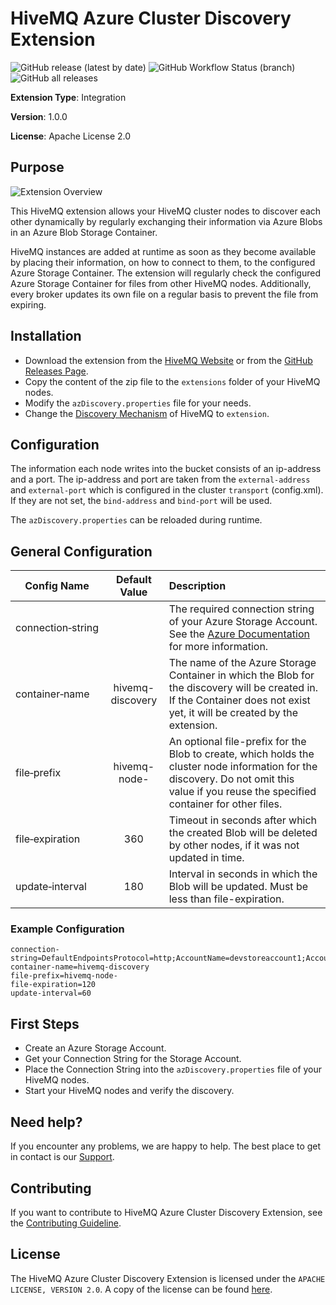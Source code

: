 
# HiveMQ Azure Cluster Discovery Extension
![GitHub release (latest by date)](https://img.shields.io/github/v/release/hivemq/hivemq-azure-cluster-discovery-extension?style=for-the-badge)
![GitHub Workflow Status (branch)](https://img.shields.io/github/workflow/status/hivemq/hivemq-azure-cluster-discovery-extension/Gradle%20Check/master?style=for-the-badge)
![GitHub all releases](https://img.shields.io/github/downloads/hivemq/hivemq-azure-cluster-discovery-extension/total?style=for-the-badge)


**Extension Type**: Integration

**Version**: 1.0.0

**License**: Apache License 2.0

## Purpose

![Extension Overview](img/AzureClusterDiscovery.svg)

This HiveMQ extension allows your HiveMQ cluster nodes to discover each other dynamically by regularly exchanging their information via Azure Blobs in an Azure Blob Storage Container.

HiveMQ instances are added at runtime as soon as they become available by placing their information, on how to connect to them, to the configured Azure Storage Container.
The extension will regularly check the configured Azure Storage Container for files from other HiveMQ nodes.
Additionally, every broker updates its own file on a regular basis to prevent the file from expiring.

## Installation

* Download the extension from the [HiveMQ Website](https://www.hivemq.com/releases/extensions/hivemq-azure-cluster-discovery-extension-1.0.0.zip) or from the [GitHub Releases Page](https://github.com/hivemq/hivemq-azure-cluster-discovery-extension/releases/latest).
* Copy the content of the zip file to the `extensions` folder of your HiveMQ nodes.
* Modify the `azDiscovery.properties` file for your needs.
* Change the [Discovery Mechanism](https://www.hivemq.com/docs/latest/hivemq/cluster.html#discovery) of HiveMQ to `extension`.

## Configuration

The information each node writes into the bucket consists of an ip-address and a port.
The ip-address and port are taken from the `external-address` and `external-port` which is configured in the cluster `transport` (config.xml).
If they are not set, the `bind-address` and `bind-port` will be used.

The `azDiscovery.properties` can be reloaded during runtime.

## General Configuration
| Config Name        | Default Value            | Description  |
| ------------- |:-------------:|:-----|
| connection&#x2011;string |    | The required connection string of your Azure Storage Account. See the [Azure Documentation](https://docs.microsoft.com/de-de/com.hivemq.extensions.azure/storage/common/storage-configure-connection-string) for more information.
| container&#x2011;name    | hivemq-discovery      |   The name of the Azure Storage Container in which the Blob for the discovery will be created in. If the Container does not exist yet, it will be created by the extension.
| file&#x2011;prefix       | hivemq-node-      |    An optional file-prefix for the Blob to create, which holds the cluster node information for the discovery. Do not omit this value if you reuse the specified container for other files.
| file&#x2011;expiration   | 360      |    Timeout in seconds after which the created Blob will be deleted by other nodes, if it was not updated in time.
| update&#x2011;interval   | 180      |    Interval in seconds in which the Blob will be updated. Must be less than file-expiration.

### Example Configuration

```properties
connection-string=DefaultEndpointsProtocol=http;AccountName=devstoreaccount1;AccountKey=Eby8vdM02xNOcqFlqUwJPLlmEtlCDXJ1OUzFT50uSRZ6IFsuFq2UVErCz4I6tq/K1SZFPTOtr/KBHBeksoGMGw==;BlobEndpoint=http://172.17.0.1:10000/devstoreaccount1
container-name=hivemq-discovery
file-prefix=hivemq-node-
file-expiration=120
update-interval=60
```


## First Steps

* Create an Azure Storage Account.
* Get your Connection String for the Storage Account.
* Place the Connection String into the `azDiscovery.properties` file of your HiveMQ nodes.  
* Start your HiveMQ nodes and verify the discovery.

## Need help?

If you encounter any problems, we are happy to help.
The best place to get in contact is our [Support](http://www.hivemq.com/support/).

## Contributing

If you want to contribute to HiveMQ Azure Cluster Discovery Extension, see the [Contributing Guideline](CONTRIBUTING.md).

## License

The HiveMQ Azure Cluster Discovery Extension is licensed under the `APACHE LICENSE, VERSION 2.0`.
A copy of the license can be found [here](LICENSE).
